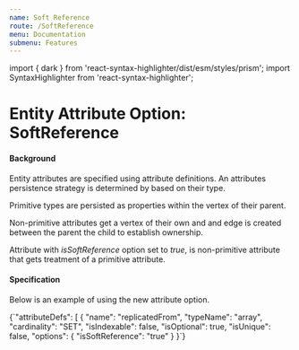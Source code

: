 ```yaml
---
name: Soft Reference
route: /SoftReference
menu: Documentation
submenu: Features
--- 
```


import { dark } from 'react-syntax-highlighter/dist/esm/styles/prism';
import SyntaxHighlighter from 'react-syntax-highlighter';

# Entity Attribute Option: SoftReference

#### Background

Entity attributes are specified using attribute definitions. An attributes persistence strategy is determined by based on their type. 

Primitive types are persisted as properties within the vertex of their parent. 

Non-primitive attributes get a vertex of their own and and edge is created between the parent the child to establish ownership.

Attribute with _isSoftReference_ option set to _true_, is non-primitive attribute that gets treatment of a primitive attribute.

#### Specification

Below is an example of using the new attribute option.

<SyntaxHighlighter wrapLines={true} language="json" style={dark}>
  {`"attributeDefs": [
      {
        "name": "replicatedFrom",
        "typeName": "array<AtlasServer>",
        "cardinality": "SET",
        "isIndexable": false,
        "isOptional": true,
        "isUnique": false,
        "options": {
          "isSoftReference": "true"
        }
      }`}
</SyntaxHighlighter>

